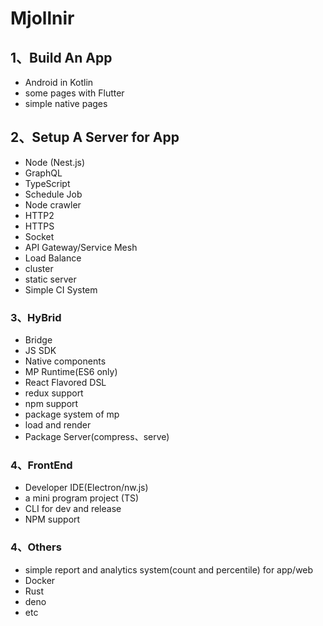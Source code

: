 # Mjollnir

## 1、Build An App

- Android in Kotlin
- some pages with Flutter
- simple native pages

## 2、Setup A Server for App

- Node (Nest.js)
- GraphQL
- TypeScript
- Schedule Job
- Node crawler
- HTTP2
- HTTPS
- Socket
- API Gateway/Service Mesh
- Load Balance
- cluster
- static server
- Simple CI System

### 3、HyBrid

- Bridge
- JS SDK
- Native components
- MP Runtime(ES6 only)
- React Flavored DSL
- redux support
- npm support
- package system of mp
- load and render
- Package Server(compress、serve)

### 4、FrontEnd

- Developer IDE(Electron/nw.js)
- a mini program project (TS)
- CLI for dev and release
- NPM support

### 4、Others

- simple report and analytics system(count and percentile) for app/web
- Docker
- Rust
- deno
- etc
